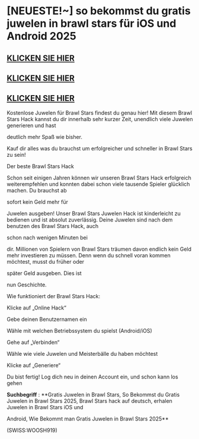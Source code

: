 # [NEUESTE!~] so bekommst du gratis juwelen in brawl stars für iOS und Android 2025

## [KLICKEN SIE HIER](https://lookerstudio.google.com/s/sdmOEaV9m6U)
## [KLICKEN SIE HIER](https://lookerstudio.google.com/s/sdmOEaV9m6U)
## [KLICKEN SIE HIER](https://lookerstudio.google.com/s/sdmOEaV9m6U)

Kostenlose Juwelen für Brawl Stars findest du genau hier! Mit diesem Brawl Stars Hack kannst du dir innerhalb sehr kurzer Zeit, unendlich viele Juwelen generieren und hast 

deutlich mehr Spaß wie bisher. 

Kauf dir alles was du brauchst um erfolgreicher und schneller in Brawl Stars zu sein!

Der beste Brawl Stars Hack

Schon seit einigen Jahren können wir unseren Brawl Stars Hack erfolgreich weiterempfehlen und konnten dabei schon viele tausende Spieler glücklich machen. Du brauchst ab 

sofort kein Geld mehr für 

Juwelen ausgeben! Unser Brawl Stars Juwelen Hack ist kinderleicht zu bedienen und ist absolut zuverlässig. Deine Juwelen sind nach dem benutzen des Brawl Stars Hack, auch 

schon nach wenigen Minuten bei 

dir. Millionen von Spielern von Brawl Stars träumen davon endlich kein Geld mehr investieren zu müssen. Denn wenn du schnell voran kommen möchtest, musst du früher oder 

später Geld ausgeben. Dies ist 

nun Geschichte.

Wie funktioniert der Brawl Stars Hack:

Klicke auf „Online Hack“

Gebe deinen Benutzernamen ein

Wähle mit welchen Betriebssystem du spielst (Android/iOS)

Gehe auf „Verbinden“

Wähle wie viele Juwelen und Meisterbälle du haben möchtest

Klicke auf „Generiere“

Du bist fertig! Log dich neu in deinen Account ein, und schon kann los gehen


**Suchbegriff** : **Gratis Juwelen in Brawl Stars, So Bekommst du Gratis Juwelen in Brawl Stars 2025, Brawl Stars hack auf deutsch, erhalen Juwelen in Brawl Stars iOS und 

Android, Wie Bekommt man Gratis Juwelen in Brawl Stars 2025**

(SWISS:WOOSH919)